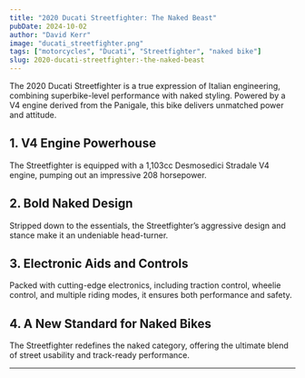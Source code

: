 ```yaml
---
title: "2020 Ducati Streetfighter: The Naked Beast"
pubDate: 2024-10-02
author: "David Kerr"
image: "ducati_streetfighter.png"
tags: ["motorcycles", "Ducati", "Streetfighter", "naked bike"]
slug: 2020-ducati-streetfighter:-the-naked-beast
---
```


The 2020 Ducati Streetfighter is a true expression of Italian engineering, combining superbike-level performance with naked styling. Powered by a V4 engine derived from the Panigale, this bike delivers unmatched power and attitude.

## **1. V4 Engine Powerhouse**

The Streetfighter is equipped with a 1,103cc Desmosedici Stradale V4 engine, pumping out an impressive 208 horsepower.

## **2. Bold Naked Design**

Stripped down to the essentials, the Streetfighter’s aggressive design and stance make it an undeniable head-turner.

## **3. Electronic Aids and Controls**

Packed with cutting-edge electronics, including traction control, wheelie control, and multiple riding modes, it ensures both performance and safety.

## **4. A New Standard for Naked Bikes**

The Streetfighter redefines the naked category, offering the ultimate blend of street usability and track-ready performance.

---
